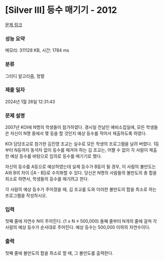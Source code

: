# [Silver III] 등수 매기기 - 2012 

[문제 링크](https://www.acmicpc.net/problem/2012) 

### 성능 요약

메모리: 311128 KB, 시간: 1784 ms

### 분류

그리디 알고리즘, 정렬

### 제출 일자

2024년 1월 26일 12:31:43

### 문제 설명

<p>2007년 KOI에 N명의 학생들이 참가하였다. 경시일 전날인 예비소집일에, 모든 학생들은 자신이 N명 중에서 몇 등을 할 것인지 예상 등수를 적어서 제출하도록 하였다.</p>

<p>KOI 담당조교로 참가한 김진영 조교는 실수로 모든 학생의 프로그램을 날려 버렸다. 1등부터 N등까지 동석차 없이 등수를 매겨야 하는 김 조교는, 어쩔 수 없이 각 사람이 제출한 예상 등수를 바탕으로 임의로 등수를 매기기로 했다.</p>

<p>자신의 등수를 A등으로 예상하였는데 실제 등수가 B등이 될 경우, 이 사람의 불만도는 A와 B의 차이 (|A - B|)로 수치화할 수 있다. 당신은 N명의 사람들의 불만도의 총 합을 최소로 하면서, 학생들의 등수를 매기려고 한다.</p>

<p>각 사람의 예상 등수가 주어졌을 때, 김 조교를 도와 이러한 불만도의 합을 최소로 하는 프로그램을 작성하시오.</p>

### 입력 

 <p>첫째 줄에 자연수 N이 주어진다. (1 ≤ N ≤ 500,000) 둘째 줄부터 N개의 줄에 걸쳐 각 사람의 예상 등수가 순서대로 주어진다. 예상 등수는 500,000 이하의 자연수이다.</p>

### 출력 

 <p>첫째 줄에 불만도의 합을 최소로 할 때, 그 불만도를 출력한다.</p>

